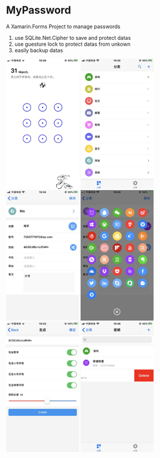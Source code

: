 # MyPassword

A Xamarin.Forms Project to manage passwords

1. use SQLite.Net.Cipher to save and protect datas
2. use guesture lock to protect datas from unkown
3. easily backup datas

<div>

<img src="/Images/1.jpg" width=200/>

<img src="/Images/2.jpg" width=200/>

<img src="/Images/3.jpg" width=200/>

<img src="/Images/4.jpg" width=200/>

<img src="/Images/5.jpg" width=200/>

<img src="/Images/6.jpg" width=200/>

</div>
